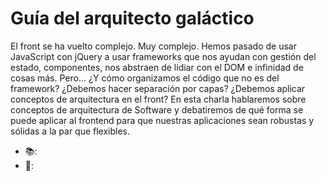 # Guía del arquitecto galáctico

El front se ha vuelto complejo. Muy complejo. Hemos pasado de usar JavaScript con jQuery a usar frameworks que nos ayudan con gestión del estado, componentes, nos abstraen de lidiar con el DOM e infinidad de cosas más. Pero... ¿Y cómo organizamos el código que no es del framework? ¿Debemos hacer separación por capas? ¿Debemos aplicar conceptos de arquitectura en el front? En esta charla hablaremos sobre conceptos de arquitectura de Software y debatiremos de qué forma se puede aplicar al frontend para que nuestras aplicaciones sean robustas y sólidas a la par que flexibles.

- 📚: 
- 🚀: 
